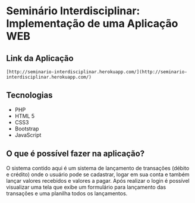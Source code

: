 # Seminário Interdisciplinar: Implementação de uma Aplicação WEB

## Link da Aplicação
    [http://seminario-interdisciplinar.herokuapp.com/](http://seminario-interdisciplinar.herokuapp.com/)

## Tecnologias
  - PHP
  - HTML 5
  - CSS3
  - Bootstrap
  - JavaScript

## O que é possível fazer na aplicação?

O sistema contido aqui é um sistema de lançamento de transações (débito e crédito) onde o usuário pode se cadastrar, logar em sua conta e também lançar valores recebidos e valores a pagar. Após realizar o login é possível visualizar uma tela que exibe um formulário para lançamento das transações e uma planilha todos os lançamentos.
